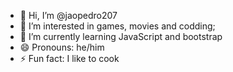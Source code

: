 - 👋 Hi, I’m @jaopedro207
- 👀 I’m interested in games, movies and codding;
- 🌱 I’m currently learning JavaScript and bootstrap
- 😄 Pronouns: he/him
- ⚡ Fun fact: I like to cook

<!---
jaopedro207/jaopedro207 is a ✨ special ✨ repository because its `README.md` (this file) appears on your GitHub profile.
You can click the Preview link to take a look at your changes.
--->
